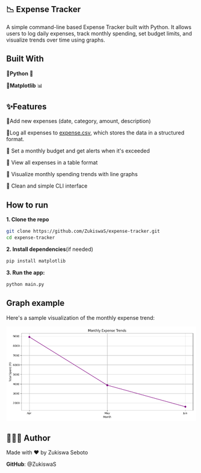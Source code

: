 ## 📉 Expense Tracker 

A simple command-line based Expense Tracker built with Python. It allows users to log daily expenses, track monthly spending, set budget limits, and visualize trends over time using graphs.

## Built With

🔸**Python** 🐍

🔸**Matplotlib** 📊


## ✨Features


 🔸Add new expenses (date, category, amount, description)

 🔸Log all expenses to [expense.csv](./expense.csv), which stores the data in a structured format.

 🔸 Set a monthly budget and get alerts when it's exceeded

 🔸 View all expenses in a table format

 🔸 Visualize monthly spending trends with line graphs

 🔸 Clean and simple CLI interface

## How to run

**1. Clone the repo**

```bash
git clone https://github.com/ZukiswaS/expense-tracker.git
cd expense-tracker
```

**2. Install dependencies**(if needed)

```bash
pip install matplotlib
```

**3. Run the app:**
```bash
python main.py
```

## Graph example

Here's a sample visualization of the monthly expense trend:

![Expense Graph](./graph.png)

## 👩🏽‍💻 Author
Made with ❤️ by Zukiswa Seboto

**GitHub**: @ZukiswaS







